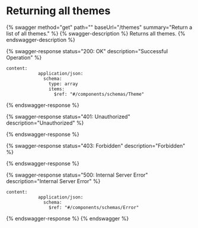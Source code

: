 # Returning all themes

{% swagger method="get" path="" baseUrl="/themes" summary="Return a list of all themes." %}
{% swagger-description %}
Returns all themes.
{% endswagger-description %}

{% swagger-response status="200: OK" description="Successful Operation" %}
```
content:
            application/json:
              schema:
                type: array
                items:
                  $ref: "#/components/schemas/Theme"
```
{% endswagger-response %}

{% swagger-response status="401: Unauthorized" description="Unauthorized" %}

{% endswagger-response %}

{% swagger-response status="403: Forbidden" description="Forbidden" %}

{% endswagger-response %}

{% swagger-response status="500: Internal Server Error" description="Internal Server Error" %}
```
content:
            application/json:
              schema:
                $ref: "#/components/schemas/Error"
```
{% endswagger-response %}
{% endswagger %}
